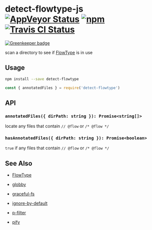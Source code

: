 # detect-flowtype-js [![AppVeyor Status](https://img.shields.io/appveyor/ci/jokeyrhyme/detect-flowtype-js/master.svg)](https://ci.appveyor.com/project/jokeyrhyme/detect-flowtype-js) [![npm](https://img.shields.io/npm/v/detect-flowtype-js.svg?maxAge=2592000)](https://www.npmjs.com/package/detect-flowtype-js) [![Travis CI Status](https://travis-ci.org/jokeyrhyme/detect-flowtype-js.svg?branch=master)](https://travis-ci.org/jokeyrhyme/detect-flowtype-js)

[![Greenkeeper badge](https://badges.greenkeeper.io/jokeyrhyme/detect-flowtype-js.svg)](https://greenkeeper.io/)

scan a directory to see if [FlowType](https://flow.org/) is in use


## Usage

```sh
npm install --save detect-flowtype
```

```js
const { annotatedFiles } = require('detect-flowtype')
```


## API


### `annotatedFiles({ dirPath: string }): Promise<string[]>`

locate any files that contain `// @flow` or `/* @flow */`


### `hasAnnotatedFiles({ dirPath: string }): Promise<boolean>`

`true` if any files that contain `// @flow` or `/* @flow */`


## See Also

-   [FlowType](https://flow.org/)

-   [globby](https://github.com/sindresorhus/globby)

-   [graceful-fs](https://github.com/isaacs/node-graceful-fs)

-   [ignore-by-default](https://github.com/novemberborn/ignore-by-default)

-   [p-filter](https://github.com/sindresorhus/p-filter)

-   [pify](https://github.com/sindresorhus/pify)
